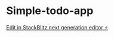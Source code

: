 # Simple-todo-app

[Edit in StackBlitz next generation editor ⚡️](https://stackblitz.com/~/github.com/NoumanIsmail/Simple-todo-app)